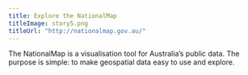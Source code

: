 ```yaml
---
title: Explore the NationalMap
titleImage: story5.png
titleUrl: "http://nationalmap.gov.au/"
---
```


<p>The NationalMap is a visualisation tool for Australia’s public data. The purpose is simple: to make geospatial data easy to use and explore.</p>
<br/>
